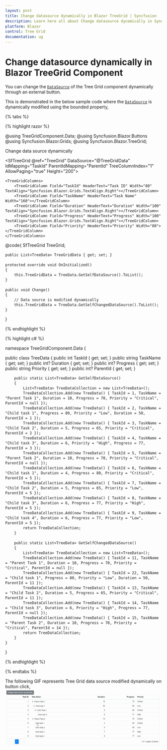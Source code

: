 ```yaml
---
layout: post
title: Change datasource dynamically in Blazor TreeGrid | Syncfusion
description: Learn here all about Change datasource dynamically in Syncfusion Blazor TreeGrid component and more.
platform: Blazor
control: Tree Grid
documentation: ug
---
```


# Change datasource dynamically in Blazor TreeGrid Component

You can change the [`DataSource`](https://help.syncfusion.com/cr/blazor/Syncfusion.Blazor.TreeGrid.SfTreeGrid-1.html#Syncfusion_Blazor_TreeGrid_SfTreeGrid_1_DataSource) of the Tree Grid component dynamically through an external button.

This is demonstrated in the below sample code where the [`DataSource`](https://help.syncfusion.com/cr/blazor/Syncfusion.Blazor.TreeGrid.SfTreeGrid-1.html#Syncfusion_Blazor_TreeGrid_SfTreeGrid_1_DataSource) is dynamically modified using the bounded property,

{% tabs %}

{% highlight razor %}

@using TreeGridComponent.Data;
@using Syncfusion.Blazor.Buttons
@using  Syncfusion.Blazor.Grids;
@using  Syncfusion.Blazor.TreeGrid;

<SfButton OnClick="Change">Change data source dynamically</SfButton>

<SfTreeGrid @ref="TreeGrid" DataSource="@TreeGridData" IdMapping="TaskId" ParentIdMapping="ParentId"
            TreeColumnIndex="1" AllowPaging="true" Height="200">
    <TreeGridPageSettings PageSize="8"></TreeGridPageSettings>

    <TreeGridColumns>
        <TreeGridColumn Field="TaskId" HeaderText="Task ID" Width="80" TextAlign="Syncfusion.Blazor.Grids.TextAlign.Right"></TreeGridColumn>
        <TreeGridColumn Field="TaskName" HeaderText="Task Name" Width="160"></TreeGridColumn>
        <TreeGridColumn Field="Duration" HeaderText="Duration" Width="100" TextAlign="Syncfusion.Blazor.Grids.TextAlign.Right"></TreeGridColumn>
        <TreeGridColumn Field="Progress" HeaderText="Progress" Width="100" TextAlign="Syncfusion.Blazor.Grids.TextAlign.Right"></TreeGridColumn>
        <TreeGridColumn Field="Priority" HeaderText="Priority" Width="80"></TreeGridColumn>
    </TreeGridColumns>
</SfTreeGrid>

@code{
    SfTreeGrid<TreeData> TreeGrid;

    public List<TreeData> TreeGridData { get; set; }

    protected override void OnInitialized()
    {
        this.TreeGridData = TreeData.GetSelfDataSource().ToList();
    }

    public void Change()
    {
        // Data source is modified dynamically
        this.TreeGridData = TreeData.GetSelfChangedDataSource().ToList();
    }
}

{% endhighlight %}

{% highlight c# %}

namespace TreeGridComponent.Data {

public class TreeData
    {
        public int TaskId { get; set; }
        public string TaskName { get; set; }
        public int? Duration { get; set; }
        public int? Progress { get; set; }
        public string Priority { get; set; }
        public int? ParentId { get; set; }

        public static List<TreeData> GetSelfDataSource()
        {
            List<TreeData> TreeDataCollection = new List<TreeData>();
            TreeDataCollection.Add(new TreeData() { TaskId = 1, TaskName = "Parent Task 1", Duration = 10, Progress = 70, Priority = "Critical", ParentId = null });
            TreeDataCollection.Add(new TreeData() { TaskId = 2, TaskName = "Child task 1", Progress = 80, Priority = "Low", Duration = 50, ParentId = 1 });
            TreeDataCollection.Add(new TreeData() { TaskId = 3, TaskName = "Child Task 2", Duration = 5, Progress = 65, Priority = "Critical", ParentId = 2 });
            TreeDataCollection.Add(new TreeData() { TaskId = 4, TaskName = "Child task 3", Duration = 6, Priority = "High", Progress = 77, ParentId = 3 });
            TreeDataCollection.Add(new TreeData() { TaskId = 5, TaskName = "Parent Task 2", Duration = 10, Progress = 70, Priority = "Critical", ParentId = null });
            TreeDataCollection.Add(new TreeData() { TaskId = 6, TaskName = "Child task 1", Duration = 4, Progress = 80, Priority = "Critical", ParentId = 5 });
            TreeDataCollection.Add(new TreeData() { TaskId = 7, TaskName = "Child Task 2", Duration = 5, Progress = 65, Priority = "Low", ParentId = 5 });
            TreeDataCollection.Add(new TreeData() { TaskId = 8, TaskName = "Child task 3", Duration = 6, Progress = 77, Priority = "High", ParentId = 5 });
            TreeDataCollection.Add(new TreeData() { TaskId = 9, TaskName = "Child task 4", Duration = 6, Progress = 77, Priority = "Low", ParentId = 5 });
            return TreeDataCollection;
        }

        public static List<TreeData> GetSelfChangedDataSource()
        {
            List<TreeData> TreeDataCollection = new List<TreeData>();
            TreeDataCollection.Add(new TreeData() { TaskId = 11, TaskName = "Parent Task 1", Duration = 10, Progress = 70, Priority = "Critical", ParentId = null });
            TreeDataCollection.Add(new TreeData() { TaskId = 22, TaskName = "Child task 1", Progress = 80, Priority = "Low", Duration = 50, ParentId = 11 });
            TreeDataCollection.Add(new TreeData() { TaskId = 13, TaskName = "Child Task 2", Duration = 5, Progress = 65, Priority = "Critical", ParentId = 11 });
            TreeDataCollection.Add(new TreeData() { TaskId = 14, TaskName = "Child task 3", Duration = 6, Priority = "High", Progress = 77, ParentId = null });
            TreeDataCollection.Add(new TreeData() { TaskId = 15, TaskName = "Parent Task 2", Duration = 10, Progress = 70, Priority = "Critical", ParentId = 14 });
            return TreeDataCollection;
        }
    }
}

{% endhighlight %}

{% endtabs %}

The following GIF represents Tree Grid data source modified dynamically on button click,
![`Update datasource dynamically`](../images/change-datasource.gif)